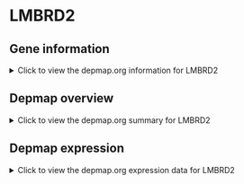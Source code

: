 <h1>LMBRD2</h1>

<h2>Gene information</h2>
<details>
  <summary>Click to view the depmap.org information for LMBRD2</summary>
  <iframe src="https://depmap.org/portal/gene/LMBRD2?tab=about" style="border:none;width:100%;height:800px"></iframe>
</details>

<h2>Depmap overview</h2>
<details>
  <summary>Click to view the depmap.org summary for LMBRD2</summary>
  <iframe src="https://depmap.org/portal/gene/LMBRD2?tab=overview" style="border:none;width:100%;height:800px"></iframe>
</details>

<h2>Depmap expression</h2>
<details>
  <summary>Click to view the depmap.org expression data for LMBRD2</summary>
  <iframe src="https://depmap.org/portal/gene/LMBRD2?tab=characterization" style="border:none;width:100%;height:800px"></iframe>
</details>


<!--
<h2>Reactome Pathway diagram</h2>
<details>
  <summary>Click to view Reactome pathway for LMBRD2</summary>
  PNAME
</details>
-->


